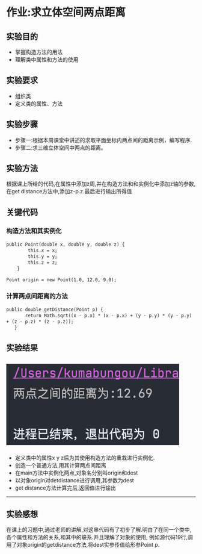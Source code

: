 # 作业:求立体空间两点距离
## 实验目的
* 掌握构造方法的用法
* 理解类中属性和方法的使用
## 实验要求
* 组织类
* 定义类的属性、方法
## 实验步骤
* 步骤一:根据本周课堂中讲述的求取平面坐标内两点间的距离示例，编写程序.
* 步骤二:求三维立体空间中两点的距离。
## 实验方法
根据课上所给的代码,在属性中添加z周,并在构造方法和和实例化中添加z轴的参数,在get distance方法中,添加z-p.z.最后进行输出所得值
## 关键代码
### 构造方法和其实例化
```
public Point(double x, double y, double z) {
        this.x = x;
        this.y = y;
        this.z = z;
    }
 ```
 ```
 Point origin = new Point(1.0, 12.0, 9.0);
 ```
 ### 计算两点间距离的方法
 ```
 public double getDistance(Point p) {
        return Math.sqrt((x - p.x) * (x - p.x) + (y - p.y) * (y - p.y) + (z - p.z) * (z - p.z));
    }
  ```
## 实验结果
  ![结果](https://github.com/TakiSakura/homework1/blob/96748c525aca6e3d65ed09061d21488587d57307/%E6%88%AA%E5%B1%8F2021-10-24%20%E4%B8%8B%E5%8D%8810.56.31.png)
---
* 定义类中的属性x y z后为其使用构造方法的重栽进行实例化.
* 创造一个普通方法,用其计算两点间距离
* 在main方法中实例化两点,对象名分别叫origin和dest
* 以对象origin对detdistance进行调用,其参数为dest
* get distance方法计算完后,返回值进行输出
---
## 实验感想
在课上的习题中,通过老师的讲解,对这串代码有了初步了解.明白了在同一个类中,各个属性和方法的关系,和其中的联系.并且理解了对象的使用,
例如源代码19行,调用了对象origin的getdistance方法,将dest实参传值给形参Point p.
